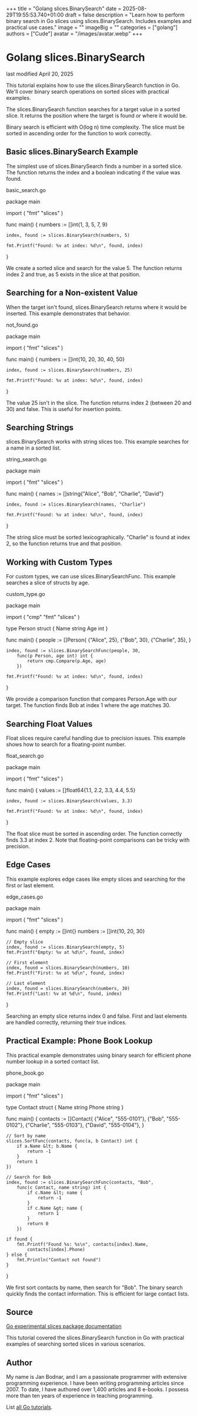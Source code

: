 +++
title = "Golang slices.BinarySearch"
date = 2025-08-29T19:55:53.740+01:00
draft = false
description = "Learn how to perform binary search in Go slices using slices.BinarySearch. Includes examples and practical use cases."
image = ""
imageBig = ""
categories = ["golang"]
authors = ["Cude"]
avatar = "/images/avatar.webp"
+++

# Golang slices.BinarySearch

last modified April 20, 2025

This tutorial explains how to use the slices.BinarySearch function in Go.
We'll cover binary search operations on sorted slices with practical examples.

The slices.BinarySearch function searches for a target value in a sorted
slice. It returns the position where the target is found or where it would be.

Binary search is efficient with O(log n) time complexity. The slice must be sorted
in ascending order for the function to work correctly.

## Basic slices.BinarySearch Example

The simplest use of slices.BinarySearch finds a number in a sorted
slice. The function returns the index and a boolean indicating if the value was found.

basic_search.go
  

package main

import (
    "fmt"
    "slices"
)

func main() {
    numbers := []int{1, 3, 5, 7, 9}
    
    index, found := slices.BinarySearch(numbers, 5)
    
    fmt.Printf("Found: %v at index: %d\n", found, index)
}

We create a sorted slice and search for the value 5. The function returns index 2
and true, as 5 exists in the slice at that position.

## Searching for a Non-existent Value

When the target isn't found, slices.BinarySearch returns where it
would be inserted. This example demonstrates that behavior.

not_found.go
  

package main

import (
    "fmt"
    "slices"
)

func main() {
    numbers := []int{10, 20, 30, 40, 50}
    
    index, found := slices.BinarySearch(numbers, 25)
    
    fmt.Printf("Found: %v at index: %d\n", found, index)
}

The value 25 isn't in the slice. The function returns index 2 (between 20 and 30)
and false. This is useful for insertion points.

## Searching Strings

slices.BinarySearch works with string slices too. This example
searches for a name in a sorted list.

string_search.go
  

package main

import (
    "fmt"
    "slices"
)

func main() {
    names := []string{"Alice", "Bob", "Charlie", "David"}
    
    index, found := slices.BinarySearch(names, "Charlie")
    
    fmt.Printf("Found: %v at index: %d\n", found, index)
}

The string slice must be sorted lexicographically. "Charlie" is found at index 2,
so the function returns true and that position.

## Working with Custom Types

For custom types, we can use slices.BinarySearchFunc. This example
searches a slice of structs by age.

custom_type.go
  

package main

import (
    "cmp"
    "fmt"
    "slices"
)

type Person struct {
    Name string
    Age  int
}

func main() {
    people := []Person{
        {"Alice", 25},
        {"Bob", 30},
        {"Charlie", 35},
    }
    
    index, found := slices.BinarySearchFunc(people, 30, 
        func(p Person, age int) int {
            return cmp.Compare(p.Age, age)
        })
    
    fmt.Printf("Found: %v at index: %d\n", found, index)
}

We provide a comparison function that compares Person.Age with our target. The
function finds Bob at index 1 where the age matches 30.

## Searching Float Values

Float slices require careful handling due to precision issues. This example shows
how to search for a floating-point number.

float_search.go
  

package main

import (
    "fmt"
    "slices"
)

func main() {
    values := []float64{1.1, 2.2, 3.3, 4.4, 5.5}
    
    index, found := slices.BinarySearch(values, 3.3)
    
    fmt.Printf("Found: %v at index: %d\n", found, index)
}

The float slice must be sorted in ascending order. The function correctly finds
3.3 at index 2. Note that floating-point comparisons can be tricky with precision.

## Edge Cases

This example explores edge cases like empty slices and searching for the first
or last element.

edge_cases.go
  

package main

import (
    "fmt"
    "slices"
)

func main() {
    empty := []int{}
    numbers := []int{10, 20, 30}
    
    // Empty slice
    index, found := slices.BinarySearch(empty, 5)
    fmt.Printf("Empty: %v at %d\n", found, index)
    
    // First element
    index, found = slices.BinarySearch(numbers, 10)
    fmt.Printf("First: %v at %d\n", found, index)
    
    // Last element
    index, found = slices.BinarySearch(numbers, 30)
    fmt.Printf("Last: %v at %d\n", found, index)
}

Searching an empty slice returns index 0 and false. First and last elements are
handled correctly, returning their true indices.

## Practical Example: Phone Book Lookup

This practical example demonstrates using binary search for efficient phone number
lookup in a sorted contact list.

phone_book.go
  

package main

import (
    "fmt"
    "slices"
)

type Contact struct {
    Name  string
    Phone string
}

func main() {
    contacts := []Contact{
        {"Alice", "555-0101"},
        {"Bob", "555-0102"},
        {"Charlie", "555-0103"},
        {"David", "555-0104"},
    }
    
    // Sort by name
    slices.SortFunc(contacts, func(a, b Contact) int {
        if a.Name &lt; b.Name {
            return -1
        }
        return 1
    })
    
    // Search for Bob
    index, found := slices.BinarySearchFunc(contacts, "Bob",
        func(c Contact, name string) int {
            if c.Name &lt; name {
                return -1
            }
            if c.Name &gt; name {
                return 1
            }
            return 0
        })
    
    if found {
        fmt.Printf("Found %s: %s\n", contacts[index].Name, 
            contacts[index].Phone)
    } else {
        fmt.Println("Contact not found")
    }
}

We first sort contacts by name, then search for "Bob". The binary search quickly
finds the contact information. This is efficient for large contact lists.

## Source

[Go experimental slices package documentation](https://pkg.go.dev/golang.org/x/exp/slices)

This tutorial covered the slices.BinarySearch function in Go with
practical examples of searching sorted slices in various scenarios.

## Author

My name is Jan Bodnar, and I am a passionate programmer with extensive
programming experience. I have been writing programming articles since 2007.
To date, I have authored over 1,400 articles and 8 e-books. I possess more
than ten years of experience in teaching programming.

List [all Go tutorials](/golang/).